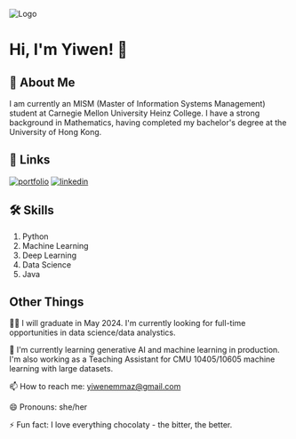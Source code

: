 ![Logo](https://github-readme-stats.vercel.app/api?username=yiwenzcmu&&show_icons=true&title_color=ffffff&icon_color=bb2acf&text_color=daf7dc&bg_color=151515)

# Hi, I'm Yiwen! 👋


## 🚀 About Me
I am currently an MISM (Master of Information Systems Management) student at Carnegie Mellon University Heinz College. I have a strong background in Mathematics, having completed my bachelor's degree at the University of Hong Kong. 



## 🔗 Links
[![portfolio](https://img.shields.io/badge/my_portfolio-000?style=for-the-badge&logo=ko-fi&logoColor=white)](https://github.com/yiwenzcmu)
[![linkedin](https://img.shields.io/badge/linkedin-0A66C2?style=for-the-badge&logo=linkedin&logoColor=white)](https://www.linkedin.com/in/yiwen-emma-zhao/)






## 🛠 Skills
1. Python
2. Machine Learning
3. Deep Learning
4. Data Science
5. Java



## Other Things
👩‍💻 I will graduate in May 2024. I'm currently looking for full-time opportunities in data science/data analystics.

🧠 I'm currently learning generative AI and machine learning in production. I'm also working as a Teaching Assistant for CMU 10405/10605 machine learning with large datasets.  

📫 How to reach me: yiwenemmaz@gmail.com

😄 Pronouns: she/her

⚡️ Fun fact: I love everything chocolaty - the bitter, the better. 

